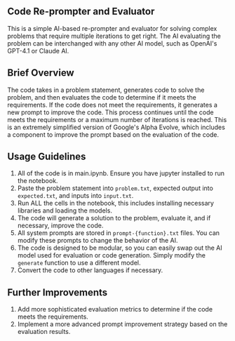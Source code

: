 ## Code Re-prompter and Evaluator
This is a simple AI-based re-prompter and evaluator for solving complex problems that require multiple iterations to get right. The AI evaluating the problem can be interchanged with any other AI model, such as OpenAI's GPT-4.1 or Claude AI.

## Brief Overview
The code takes in a problem statement, generates code to solve the problem, and then evaluates the code to determine if it meets the requirements. If the code does not meet the requirements, it generates a new prompt to improve the code. This process continues until the code meets the requirements or a maximum number of iterations is reached. This is an extremely simplified version of Google's Alpha Evolve, which includes a component to improve the prompt based on the evaluation of the code. 

## Usage Guidelines
1. All of the code is in main.ipynb. Ensure you have jupyter installed to run the notebook.
2. Paste the problem statement into `problem.txt`, expected output into `expected.txt`, and inputs into `input.txt`.
3. Run ALL the cells in the notebook, this includes installing necessary libraries and loading the models.
4. The code will generate a solution to the problem, evaluate it, and if necessary, improve the code.
5. All system prompts are stored in `prompt-{function}.txt` files. You can modify these prompts to change the behavior of the AI.
6. The code is designed to be modular, so you can easily swap out the AI model used for evaluation or code generation. Simply modify the `generate` function to use a different model.
7. Convert the code to other languages if necessary.

## Further Improvements
1. Add more sophisticated evaluation metrics to determine if the code meets the requirements.
2. Implement a more advanced prompt improvement strategy based on the evaluation results.